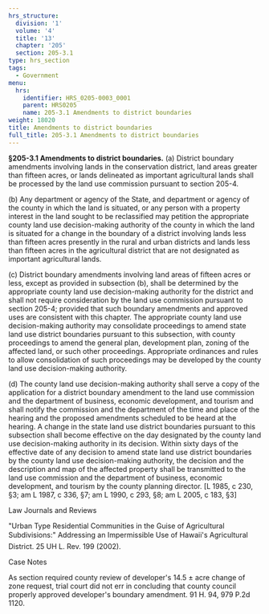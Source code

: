 ```yaml
---
hrs_structure:
  division: '1'
  volume: '4'
  title: '13'
  chapter: '205'
  section: 205-3.1
type: hrs_section
tags:
  - Government
menu:
  hrs:
    identifier: HRS_0205-0003_0001
    parent: HRS0205
    name: 205-3.1 Amendments to district boundaries
weight: 18020
title: Amendments to district boundaries
full_title: 205-3.1 Amendments to district boundaries
---
```

**§205-3.1 Amendments to district boundaries.** (a) District boundary amendments involving lands in the conservation district, land areas greater than fifteen acres, or lands delineated as important agricultural lands shall be processed by the land use commission pursuant to section 205-4.

(b) Any department or agency of the State, and department or agency of the county in which the land is situated, or any person with a property interest in the land sought to be reclassified may petition the appropriate county land use decision-making authority of the county in which the land is situated for a change in the boundary of a district involving lands less than fifteen acres presently in the rural and urban districts and lands less than fifteen acres in the agricultural district that are not designated as important agricultural lands.

(c) District boundary amendments involving land areas of fifteen acres or less, except as provided in subsection (b), shall be determined by the appropriate county land use decision-making authority for the district and shall not require consideration by the land use commission pursuant to section 205-4; provided that such boundary amendments and approved uses are consistent with this chapter. The appropriate county land use decision-making authority may consolidate proceedings to amend state land use district boundaries pursuant to this subsection, with county proceedings to amend the general plan, development plan, zoning of the affected land, or such other proceedings. Appropriate ordinances and rules to allow consolidation of such proceedings may be developed by the county land use decision-making authority.

(d) The county land use decision-making authority shall serve a copy of the application for a district boundary amendment to the land use commission and the department of business, economic development, and tourism and shall notify the commission and the department of the time and place of the hearing and the proposed amendments scheduled to be heard at the hearing. A change in the state land use district boundaries pursuant to this subsection shall become effective on the day designated by the county land use decision-making authority in its decision. Within sixty days of the effective date of any decision to amend state land use district boundaries by the county land use decision-making authority, the decision and the description and map of the affected property shall be transmitted to the land use commission and the department of business, economic development, and tourism by the county planning director. [L 1985, c 230, §3; am L 1987, c 336, §7; am L 1990, c 293, §8; am L 2005, c 183, §3]

Law Journals and Reviews

"Urban Type Residential Communities in the Guise of Agricultural Subdivisions:" Addressing an Impermissible Use of Hawaii's Agricultural District. 25 UH L. Rev. 199 (2002).

Case Notes

As section required county review of developer's 14.5 ± acre change of zone request, trial court did not err in concluding that county council properly approved developer's boundary amendment. 91 H. 94, 979 P.2d 1120.